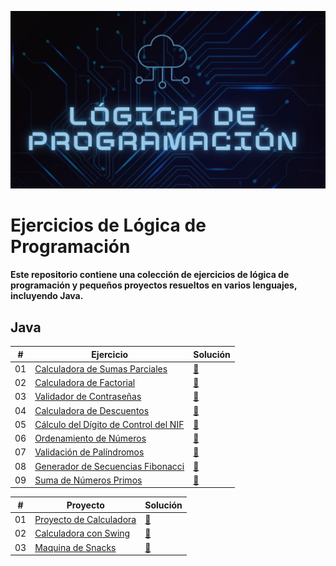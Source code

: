 ![header](./Images/header.png)
# Ejercicios de Lógica de Programación
#### Este repositorio contiene una colección de ejercicios de lógica de programación y pequeños proyectos resueltos en varios lenguajes, incluyendo Java.

## Java
| # | Ejercicio | Solución | 
|---|-----------|----------|
|01|[Calculadora de Sumas Parciales](./Java/Explicacion%20Ejercicios/CalculadoradeSumasParciales/Ejercicio.md)|[📝](./Java/Proyecto%20Java%20Completo/src/CalculadoradeSumasParciales) 
|02|[Calculadora de Factorial](./Java/Explicacion%20Ejercicios/CalculadoraDeFactorial/Ejercicio.md)|[📝](./Java/Proyecto%20Java%20Completo//src/CalculadoraDeFactorial)
|03|[Validador de Contraseñas](./Java/Explicacion%20Ejercicios/ValidadorDeContraseñas/Ejercicio.md)|[📝](./Java/Proyecto%20Java%20Completo//src/ValidadorDeContraseñas)
|04|[Calculadora de Descuentos](./Java/Explicacion%20Ejercicios/CalculadoraDescuentos/Ejercicio.md)|[📝](./Java/Proyecto%20Java%20Completo//src/CalculadoraDescuentos)
|05|[Cálculo del Dígito de Control del NIF](./Java/Explicacion%20Ejercicios/CalculodelDigitodeControldelNIF/Ejercicio.md)|[📝](./Java/Proyecto%20Java%20Completo//src/CalculodelDigitodeControldelNIF)
|06|[Ordenamiento de Números](./Java/Explicacion%20Ejercicios/OrdenamientodeNumeros/Ejercicio.md)|[📝](./Java/Proyecto%20Java%20Completo//src/OrdenamientodeNumeros)
|07|[Validación de Palíndromos](./Java/Explicacion%20Ejercicios/ValidaciondePalindromos/Ejercicio.md)|[📝](./Java/Proyecto%20Java%20Completo//src/ValidaciondePalindromos)
|08|[Generador de Secuencias Fibonacci](./Java/Explicacion%20Ejercicios/GeneradordeSecuenciasFibonacci/Ejercicio.md)|[📝](./Java/Proyecto%20Java%20Completo//src/GeneradordeSecuenciasFibonacci)
|09|[Suma de Números Primos](./Java/Explicacion%20Ejercicios/SumadeNumerosPrimos/Ejercicio.md)|[📝](./Java/Proyecto%20Java%20Completo//src/SumadeNumerosPrimos)

| # | **Proyecto** | **Solución** |
|---|-----------|----------|
|01|[Proyecto de Calculadora](./Java/Explicacion%20Aplicaciones/ProyectoCalculadora/Aplicacion.md)|[📝](./Java/Aplicaciones%20Java/ProyectoCalculadora/src)
|02|[Calculadora con Swing](./Java/Explicacion%20Aplicaciones/Calculadora%20Swing/aplication.md)|[📝](./Java/Aplicaciones%20Java/CalculadoraSwing/src)
|03|[Maquina de Snacks](./Java/Explicacion%20Aplicaciones/Snacks%20Machine/aplication.md)|[📝](./Java/Aplicaciones%20Java/Snack%20Machine/src)
